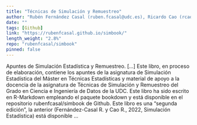 ```yaml
---
title: "Técnicas de Simulación y Remuestreo"
author: "Rubén Fernández Casal (ruben.fcasal@udc.es), Ricardo Cao (rcao@udc.es), Julián Costa (julian.costa@udc.es)"
date: ""
tags: [Github]
link: "https://rubenfcasal.github.io/simbook/"
length_weight: "2.8%"
repo: "rubenfcasal/simbook"
pinned: false
---
```


Apuntes de Simulación Estadística y Remuestreo. [...] Este libro, en proceso de elaboración, contiene los apuntes de la asignatura de Simulación Estadística del Máster en Técnicas Estadísticas y material de apoyo a la docencia de la asignatura de Técnicas de Simulación y Remuestreo del Grado en Ciencia e Ingeniería de Datos de la UDC. Este libro ha sido escrito en R-Markdown empleando el paquete bookdown y está disponible en el repositorio rubenfcasal/simbook de Github.
Este libro es una “segunda edición”, la anterior (Fernández-Casal R. y Cao R., 2022, Simulación Estadística) está disponible ...
